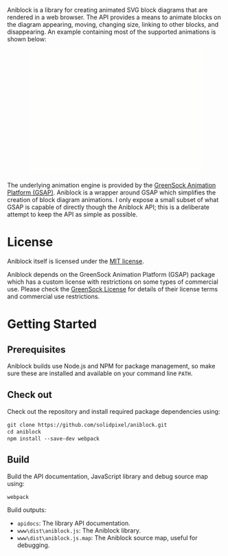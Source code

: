Aniblock is a library for creating animated SVG block diagrams that are
rendered in a web browser. The API provides a means to animate blocks on the
diagram appearing, moving, changing size, linking to other blocks, and
disappearing. An example containing most of the supported animations is shown
below:

<p align="center">
  <img src="./media/sample.gif" alt="A sample Aniblock animation" />
</p>

The underlying animation engine is provided by the [GreenSock Animation
Platform (GSAP)](https://greensock.com/gsap/). Aniblock is a wrapper around
GSAP which simplifies the creation of block diagram animations. I only expose a
small subset of what GSAP is capable of directly though the Aniblock API; this
is a deliberate attempt to keep the API as simple as possible.


License
=======

Aniblock itself is licensed under the [MIT license](./LICENSE).

Aniblock depends on the GreenSock Animation Platform (GSAP) package which has a
custom license with restrictions on some types of commercial use. Please check
the [GreenSock License](https://greensock.com/licensing/) for details of their
license terms and commercial use restrictions.


Getting Started
===============

Prerequisites
-------------

Aniblock builds use Node.js and NPM for package management, so make sure these are installed and available on your command line `PATH`.

Check out
---------

Check out the repository and install required package dependencies using:

    git clone https://github.com/solidpixel/aniblock.git
    cd aniblock
    npm install --save-dev webpack

Build
-----

Build the API documentation, JavaScript library and debug source map using:

    webpack

Build outputs:

* `apidocs`: The library API documentation.
* `www\dist\aniblock.js`: The Aniblock library.
* `www\dist\aniblock.js.map`: The Aniblock source map, useful for debugging.
